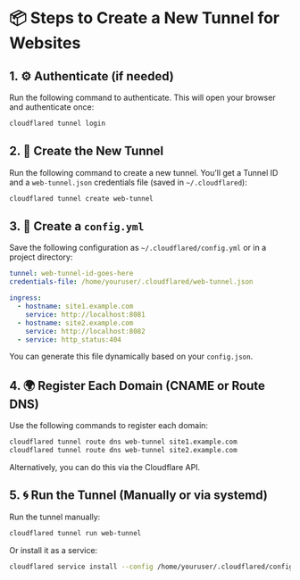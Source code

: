 # 📦 Steps to Create a New Tunnel for Websites

## 1. ⚙️ Authenticate (if needed)
Run the following command to authenticate. This will open your browser and authenticate once:
```bash
cloudflared tunnel login
```

## 2. 🚀 Create the New Tunnel
Run the following command to create a new tunnel. You’ll get a Tunnel ID and a `web-tunnel.json` credentials file (saved in `~/.cloudflared`):
```bash
cloudflared tunnel create web-tunnel
```

## 3. 📄 Create a `config.yml`
Save the following configuration as `~/.cloudflared/config.yml` or in a project directory:
```yaml
tunnel: web-tunnel-id-goes-here
credentials-file: /home/youruser/.cloudflared/web-tunnel.json

ingress:
  - hostname: site1.example.com
    service: http://localhost:8081
  - hostname: site2.example.com
    service: http://localhost:8082
  - service: http_status:404
```
You can generate this file dynamically based on your `config.json`.

## 4. 🌍 Register Each Domain (CNAME or Route DNS)
Use the following commands to register each domain:
```bash
cloudflared tunnel route dns web-tunnel site1.example.com
cloudflared tunnel route dns web-tunnel site2.example.com
```
Alternatively, you can do this via the Cloudflare API.

## 5. 🌀 Run the Tunnel (Manually or via systemd)
Run the tunnel manually:
```bash
cloudflared tunnel run web-tunnel
```
Or install it as a service:
```bash
cloudflared service install --config /home/youruser/.cloudflared/config.yml